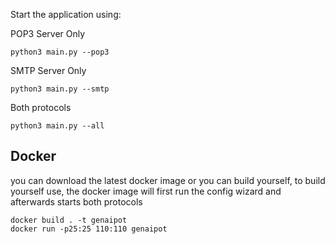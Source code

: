 

Start the application using:

POP3 Server Only
```
python3 main.py --pop3
```

SMTP Server Only
```
python3 main.py --smtp
```

Both protocols
```
python3 main.py --all
```

## Docker

you can download the latest docker image or you can build yourself, to build yourself use,
the docker image will first run the config wizard and afterwards starts both protocols

```
docker build . -t genaipot
docker run -p25:25 110:110 genaipot
```

